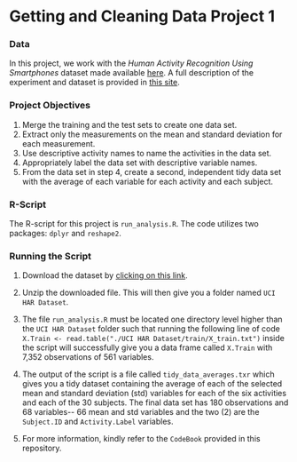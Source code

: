 Getting and Cleaning Data Project 1
==================================


### Data 
In this project, we work with the *Human Activity Recognition Using Smartphones* dataset made available [here](
https://d396qusza40orc.cloudfront.net/getdata%2Fprojectfiles%2FUCI%20HAR%20Dataset.zip). A full description of the experiment and dataset is provided in [this site](http://archive.ics.uci.edu/ml/datasets/Human+Activity+Recognition+Using+Smartphones).

### Project Objectives

1.   Merge the training and the test sets to create one data set.
2.   Extract only the measurements on the mean and standard deviation for each measurement. 
3.   Use descriptive activity names to name the activities in the data set.
4.   Appropriately label the data set with descriptive variable names. 
5.   From the data set in step 4, create a second, independent tidy data set with the average of each variable for each activity and each subject.


### R-Script

The R-script for this project is `run_analysis.R`. The code utilizes two packages: `dplyr` and `reshape2`. 

### Running the Script

1. Download the dataset by [clicking on this link](https://d396qusza40orc.cloudfront.net/getdata%2Fprojectfiles%2FUCI%20HAR%20Dataset.zip).  
2. Unzip the downloaded file. This will then give you a folder named `UCI HAR Dataset`.
3. The file `run_analysis.R` must be located one directory level higher than the `UCI HAR Dataset` folder such that running the following line of code ```X.Train <- read.table("./UCI HAR Dataset/train/X_train.txt")``` inside the script will successfully give you a data frame called `X.Train` with 7,352 observations of 561 variables.

4. The output of the script is a file called `tidy_data_averages.txr` which gives you a tidy dataset containing the average of each of the selected mean and standard deviation (std) variables for each of the six activities and each of the 30 subjects.  The final data set has 180 observations and 68 variables-- 66 mean and std variables and the two (2) are the `Subject.ID` and `Activity.Label` variables.
5. For more information, kindly refer to the `CodeBook` provided in this repository.
